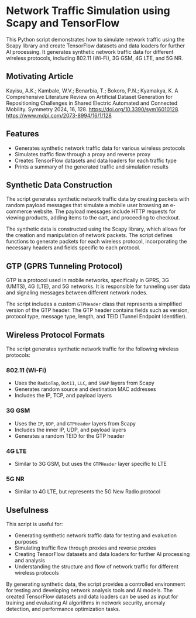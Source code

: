 # Network Traffic Simulation using Scapy and TensorFlow

This Python script demonstrates how to simulate network traffic using the Scapy library and create TensorFlow datasets and data loaders for further AI processing. It generates synthetic network traffic data for different wireless protocols, including 802.11 (Wi-Fi), 3G GSM, 4G LTE, and 5G NR.

## Motivating Article
Kayisu, A.K.; Kambale, W.V.; Benarbia, T.; Bokoro, P.N.; Kyamakya, K. A Comprehensive Literature Review on Artificial Dataset Generation for Repositioning Challenges in Shared Electric Automated and Connected Mobility. Symmetry 2024, 16, 128. https://doi.org/10.3390/sym16010128. 
https://www.mdpi.com/2073-8994/16/1/128

## Features

- Generates synthetic network traffic data for various wireless protocols
- Simulates traffic flow through a proxy and reverse proxy
- Creates TensorFlow datasets and data loaders for each traffic type
- Prints a summary of the generated traffic and simulation results

## Synthetic Data Construction

The script generates synthetic network traffic data by creating packets with random payload messages that simulate a mobile user browsing an e-commerce website. The payload messages include HTTP requests for viewing products, adding items to the cart, and proceeding to checkout.

The synthetic data is constructed using the Scapy library, which allows for the creation and manipulation of network packets. The script defines functions to generate packets for each wireless protocol, incorporating the necessary headers and fields specific to each protocol.

## GTP (GPRS Tunneling Protocol)

GTP is a protocol used in mobile networks, specifically in GPRS, 3G (UMTS), 4G (LTE), and 5G networks. It is responsible for tunneling user data and signaling messages between different network nodes.

The script includes a custom `GTPHeader` class that represents a simplified version of the GTP header. The GTP header contains fields such as version, protocol type, message type, length, and TEID (Tunnel Endpoint Identifier).

## Wireless Protocol Formats

The script generates synthetic network traffic for the following wireless protocols:

### 802.11 (Wi-Fi)

- Uses the `RadioTap`, `Dot11`, `LLC`, and `SNAP` layers from Scapy
- Generates random source and destination MAC addresses
- Includes the IP, TCP, and payload layers

### 3G GSM

- Uses the `IP`, `UDP`, and `GTPHeader` layers from Scapy
- Includes the inner IP, UDP, and payload layers
- Generates a random TEID for the GTP header

### 4G LTE

- Similar to 3G GSM, but uses the `GTPHeader` layer specific to LTE

### 5G NR

- Similar to 4G LTE, but represents the 5G New Radio protocol

## Usefulness

This script is useful for:

- Generating synthetic network traffic data for testing and evaluation purposes
- Simulating traffic flow through proxies and reverse proxies
- Creating TensorFlow datasets and data loaders for further AI processing and analysis
- Understanding the structure and flow of network traffic for different wireless protocols

By generating synthetic data, the script provides a controlled environment for testing and developing network analysis tools and AI models. The created TensorFlow datasets and data loaders can be used as input for training and evaluating AI algorithms in network security, anomaly detection, and performance optimization tasks.
